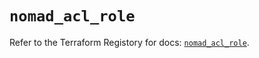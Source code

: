 # `nomad_acl_role`

Refer to the Terraform Registory for docs: [`nomad_acl_role`](https://registry.terraform.io/providers/hashicorp/nomad/1.4.19/docs/resources/acl_role).
